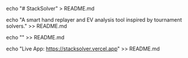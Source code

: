 echo "# StackSolver" > README.md

echo "A smart hand replayer and EV analysis tool inspired by tournament solvers." >> README.md

echo "" >> README.md

echo "Live App: https://stacksolver.vercel.app" >> README.md



